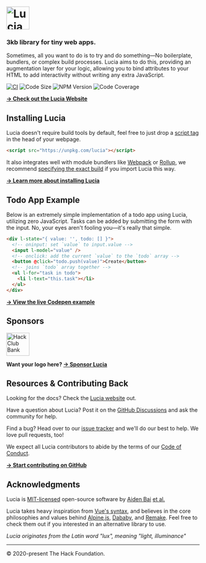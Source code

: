 # <a href="https://lucia.js.org"><img src="https://raw.githubusercontent.com/aidenybai/lucia/master/.github/img/logo.svg" height="60" alt="Lucia Logo" aria-label="Lucia Logo" /></a>

### 3kb library for tiny web apps.

Sometimes, all you want to do is to try and do something—No boilerplate, bundlers, or complex build processes. Lucia aims to do this, providing an augmentation layer for your logic, allowing you to bind attributes to your HTML to add interactivity without writing any extra JavaScript.

[![CI](https://img.shields.io/github/workflow/status/aidenybai/lucia/test-runner?color=7460E1&labelColor=1D1E32&style=flat-square&label=build)](https://img.shields.io/github/workflow/status/aidenybai/lucia)
![Code Size](https://badgen.net/badgesize/brotli/https/unpkg.com/lucia?color=7460E1&labelColor=1D1E32&style=flat-square&label=size) ![NPM Version](https://img.shields.io/npm/v/lucia?color=7460E1&labelColor=1D1E32&style=flat-square) ![Code Coverage](https://img.shields.io/coveralls/github/aidenybai/lucia?color=7460E1&labelColor=1D1E32&style=flat-square)

[**→ Check out the Lucia Website**](https://lucia.js.org)

## Installing Lucia

Lucia doesn't require build tools by default, feel free to just drop a [script tag](https://lucia.js.org/docs/fundementals/installation/#cdn) in the head of your webpage.

```html
<script src="https://unpkg.com/lucia"></script>
```

It also integrates well with module bundlers like [Webpack](https://webpack.js.org/) or [Rollup](https://rollupjs.org/), we recommend [specifying the exact build](https://lucia.js.org/docs/fundementals/installation/#npm) if you import Lucia this way.

[**→ Learn more about installing Lucia**](https://lucia.js.org/docs/fundementals/installation)

## Todo App Example

Below is an extremely simple implementation of a todo app using Lucia, utilizing zero JavaScript. Tasks can be added by submitting the form with the input. No, your eyes aren't fooling you—it's really that simple.

```html
<div l-state="{ value: '', todo: [] }">
  <!-- oninput: set `value` to input.value -->
  <input l-model="value" />
  <!-- onclick: add the current `value` to the `todo` array -->
  <button @click="todo.push(value)">Create</button>
  <!-- joins `todo` array together -->
  <ul l-for="task in todo">
    <li l-text="this.task"></li>
  </ul>
</div>
```

[**→ View the live Codepen example**](https://codepen.io/aidenybai/pen/JjRrwjN)

## Sponsors

<a href="https://hackclub.com/bank" target="_blank"><img height="60" src="https://cdn.glitch.com/747f5921-6fdc-45db-8eaa-ac12523e0e6c%2Fhackclub-bank.svg?v=1566159701206" alt="Hack Club Bank"></a>

**Want your logo here? [→ Sponsor Lucia](https://bank.hackclub.com/donations/start/lucia)**

## Resources & Contributing Back

Looking for the docs? Check the [Lucia website](https://lucia.js.org) out.

Have a question about Lucia? Post it on the [GitHub Discussions](https://github.com/aidenybai/lucia/discussions) and ask the community for help.

Find a bug? Head over to our [issue tracker](https://github.com/aidenybai/lucia/issues) and we'll do our best to help. We love pull requests, too!

We expect all Lucia contributors to abide by the terms of our [Code of Conduct](https://github.com/aidenybai/lucia/blob/master/docs/guidelines/CODE_OF_CONDUCT.md).

[**→ Start contributing on GitHub**](https://aidenybai.github.io/lucia/)

## Acknowledgments

Lucia is [MIT-licensed](LICENSE) open-source software by [Aiden Bai](https://github.com/aidenybai) [et al.](https://github.com/aidenybai/lucia/graphs/contributors)

Lucia takes heavy inspiration from [Vue's syntax](https://github.com/vuejs/vue), and believes in the core philosophies and values behind [Alpine.js](https://github.com/alpinejs/alpine), [Dababy](https://github.com/aidenybai/dababy), and [Remake](https://github.com/remake/remake-cli). Feel free to check them out if you interested in an alternative library to use.

_Lucia originates from the Latin word "lux", meaning "light, illuminance"_

---

© 2020-present The Hack Foundation.
